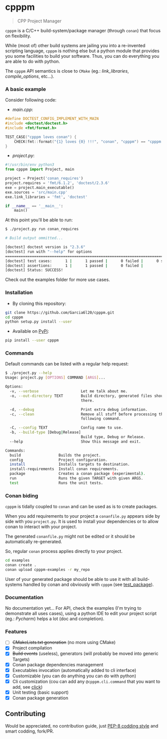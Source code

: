 # cpppm
> CPP Project Manager

`cpppm` is a C/C++ build-system/package manager (through `conan`) that focus on flexibility.

While (most of) other build systems are jailing you into a re-invented scripting
language, `cpppm` is nothing else but a python module that provides you some
facilities to build your software.
Thus, you can do everything you are able to do with python.

The `cpppm` API semantics is close to `CMake` (eg.: *link_libraries*, *compile_options*, etc...).

### A basic example

Consider following code:
- *main.cpp*:
```cpp
#define DOCTEST_CONFIG_IMPLEMENT_WITH_MAIN
#include <doctest/doctest.h>
#include <fmt/format.h>

TEST_CASE("cpppm loves conan") {
    CHECK(fmt::format("{1} loves {0} !!!", "conan", "cpppm") == "cpppm loves conan !!!");
}
```
- *project.py*:
```python
#!/usr/bin/env python3
from cpppm import Project, main

project = Project('conan_requires')
project.requires = 'fmt/6.1.2', 'doctest/2.3.6'
exe = project.main_executable()
exe.sources = 'src/main.cpp'
exe.link_libraries = 'fmt', 'doctest'

if __name__ == '__main__':
    main()
```
At this point you'll be able to run:
```bash
$ ./project.py run conan_requires

# Build output ommitted...

[doctest] doctest version is "2.3.6"
[doctest] run with "--help" for options
===============================================================================
[doctest] test cases:      1 |      1 passed |      0 failed |      0 skipped
[doctest] assertions:      1 |      1 passed |      0 failed |
[doctest] Status: SUCCESS!
```

Check out the examples folder for more use cases.

### Installation

- By cloning this repository:
```bash
git clone https://github.com/Garcia6l20/cpppm.git
cd cpppm
python setup.py install --user
```
- Available on [PyPi](https://pypi.org/project/cpppm/):
```bash
pip install --user cpppm
```

### Commands

Default commands can be listed with a regular help request:
```bash
$ ./project.py --help
Usage: project.py [OPTIONS] COMMAND [ARGS]...

Options:
  -v, --verbose                   Let me talk about me.
  -o, --out-directory TEXT        Build directory, generated files should go
                                  there.

  -d, --debug                     Print extra debug information.
  -c, --clean                     Remove all stuff before processing the
                                  following command.

  -C, --config TEXT               Config name to use.
  -b, --build-type [Debug|Release]
                                  Build type, Debug or Release.
  --help                          Show this message and exit.

Commands:
  build                 Builds the project.
  config                Project configuration.
  install               Installs targets to destination.
  install-requirements  Install conan requirements.
  package               Creates a conan package (experimental).
  run                   Runs the given TARGET with given ARGS.
  test                  Runs the unit tests.
```

### Conan biding

`cpppm` is tidally coupled to `conan` and can be used as is to create
packages.

When you add requirements to your project a `conanfile.py` appears side by side
with you `project.py`.
It is used to install your dependencies or to allow conan to interact with your project.

The generated `conanfile.py` might not be edited or it should be automatically re-generated.

So, regular `conan` process applies directly to your project.

```bash
cd examples
conan create .
conan upload cpppm-examples -r my_repo
```

User of your generated package should be able to use it with all build-systems
handled by conan and obviously with `cpppm` (see [test_package](./test_package)).

### Documentation

No documentation yet...
For API, check the examples (I'm trying to demonstrate all uses cases),
using a python IDE to edit your project script (eg.: *Pycharm*) helps a lot (doc and completion).

### Features

- [ ] ~~CMakeLists.txt generation~~ (no more using CMake)
- [x] Project compilation
- [x] ~~Build events~~ (useless), generators (will probably be moved into generic Targets)
- [x] Conan package dependencies management
- [x] Executables invocation (automatically added to cli interface) 
- [x] Customizable (you can do anything you can do with python)
- [x] Cli customization (cou can add any `@cpppm.cli.command` that you want to add, see [click](https://click.palletsprojects.com/))
- [x] Unit testing (basic support)
- [x] Conan package generation

## Contributing

Would be appreciated, no contribution guide, just [PEP-8 codding style](https://www.python.org/dev/peps/pep-0008/) and smart codding, fork/PR.
